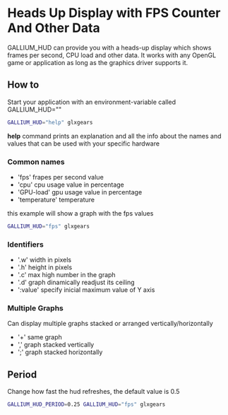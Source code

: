 # Heads Up Display with FPS Counter And Other Data

GALLIUM_HUD can provide you with a heads-up display which shows frames 
per second, CPU load and other data. It works with any OpenGL game or 
application as long as the graphics driver supports it.


## How to
Start your application with an environment-variable called GALLIUM_HUD="" 

```bash
GALLIUM_HUD="help" glxgears
```

**help** command prints an explanation and all the info about the names
and values that can be used with your specific hardware 

### Common names
- 'fps' frapes per second value
- 'cpu' cpu usage value in percentage
- 'GPU-load' gpu usage value in percentage
- 'temperature' temperature

this example will show a graph with the fps values
```bash
GALLIUM_HUD="fps" glxgears
```

### Identifiers
- '.w' width in pixels
- '.h' height in pixels
- '.c' max high number in the graph
- '.d' graph dinamically readjust its ceiling
- ':value' specify inicial maximum value of Y axis

### Multiple Graphs
Can display multiple graphs stacked or arranged vertically/horizontally
- '+' same graph
- ',' graph stacked vertically
- ';' graph stacked horizontally

## Period
Change how fast the hud refreshes, the default value is 0.5

```bash
GALLIUM_HUD_PERIOD=0.25 GALLIUM_HUD="fps" glxgears
```
